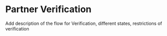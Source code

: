 # Partner Verification

Add description of the flow for Verification, different states, restrictions of verification

